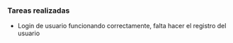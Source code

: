 ### Tareas realizadas

- Login de usuario funcionando correctamente, falta hacer el registro del usuario
